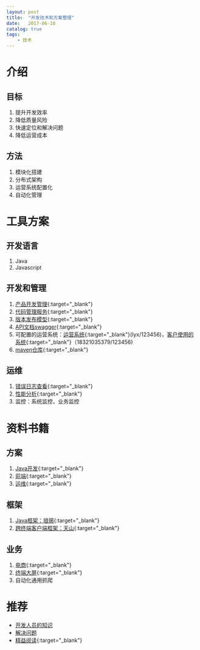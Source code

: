 ```yaml
---
layout: post
title:  "开发技术和方案整理"
date:   2017-06-10
catalog: true
tags:
    - 技术
---
```


# 介绍
## 目标
1. 提升开发效率
1. 降低质量风险
1. 快速定位和解决问题
1. 降低运营成本

## 方法
1. 模块化搭建
1. 分布式架构
1. 运营系统配置化
1. 自动化管理

# 工具方案
## 开发语言
1. Java
1. Javascript

## 开发和管理
1. [产品开发管理](/2017/01/01/prod-manager/){:target="_blank"}
1. [代码管理服务](https://coding.net){:target="_blank"}
1. [版本发布模型](/2015/05/18/git/){:target="_blank"}
1. [API文档swagger](http://eastapi.swao.cn/swagger-ui.html){:target="_blank"}
1. 可配置的运营系统：[运营系统](http://eastboss.swao.cn/pageui/search.html){:target="_blank"}(lyx/123456)，[客户使用的系统](http://eastp.swao.cn/){:target="_blank"}（18321035379/123456)
1. [maven仓库](http://mvn.swao.cn/nexus/){:target="_blank"}

## 运维
1. [错误日志查看](http://123.56.113.222:8080/){:target="_blank"}
1. [性能分析](http://teast.swao.cn/apiTime.html){:target="_blank"}
1. 监控：系统监控，业务监控

# 资料书籍
## 方案
1. [Java开发](https://andrewwang79.gitbooks.io/javadev/){:target="_blank"}
1. [前端](https://ccc3.gitbooks.io/fe_in_action/){:target="_blank"}
1. [运维](https://andrewwang79.gitbooks.io/ops/){:target="_blank"}

## 框架
1. [Java框架：琅琊](https://andrewwang79.gitbooks.io/langya/){:target="_blank"}
1. [跨终端客户端框架：天山](https://andrewwang79.gitbooks.io/tianshan/){:target="_blank"}

## 业务
1. [电商](https://andrewwang79.gitbooks.io/mall/){:target="_blank"}
1. [终端大屏](https://andrewwang79.gitbooks.io/langya/biz/terminal/design.html){:target="_blank"}
1. 自动化通用抓爬

# 推荐
* [开发人员的知识](/2017/01/16/dev/)
* [解决问题](/2017/03/12/toubleshooting/)
* [精益阅读](http://sj.qq.com/myapp/detail.htm?apkName=com.qiya.daydayup){:target="_blank"}
